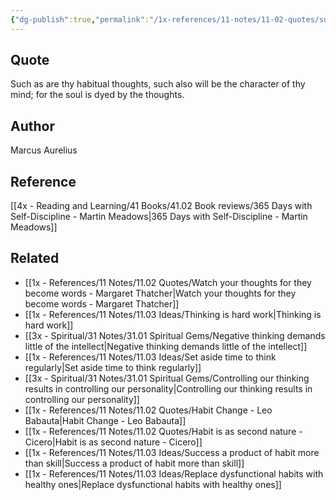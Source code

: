 ```yaml
---
{"dg-publish":true,"permalink":"/1x-references/11-notes/11-02-quotes/such-as-are-thy-habitual-thoughts-such-also-will-be-the-character-of-thy-mind-for-the-soul-is-dyed-by-the-thoughts-marcus-aurelius/","title":"Such as are thy habitual thoughts, such also will be the character of thy mind; for the soul is dyed by the thoughts. - Marcus Aurelius","created":"2024-02-21T20:16:33.549+03:00","updated":"2024-02-21T21:06:53.261+03:00"}
---
```



## Quote
Such as are thy habitual thoughts, such also will be the character of thy mind; for the soul is dyed by the thoughts.

## Author
Marcus Aurelius

## Reference
[[4x - Reading and Learning/41 Books/41.02 Book reviews/365 Days with Self-Discipline - Martin Meadows\|365 Days with Self-Discipline - Martin Meadows]]

## Related
- [[1x - References/11 Notes/11.02 Quotes/Watch your thoughts for they become words - Margaret Thatcher\|Watch your thoughts for they become words - Margaret Thatcher]]
- [[1x - References/11 Notes/11.03 Ideas/Thinking is hard work\|Thinking is hard work]]
- [[3x - Spiritual/31 Notes/31.01 Spiritual Gems/Negative thinking demands little of the intellect\|Negative thinking demands little of the intellect]]
- [[1x - References/11 Notes/11.03 Ideas/Set aside time to think regularly\|Set aside time to think regularly]]
- [[3x - Spiritual/31 Notes/31.01 Spiritual Gems/Controlling our thinking results in controlling our personality\|Controlling our thinking results in controlling our personality]]
- [[1x - References/11 Notes/11.02 Quotes/Habit Change - Leo Babauta\|Habit Change - Leo Babauta]]
- [[1x - References/11 Notes/11.02 Quotes/Habit is as second nature - Cicero\|Habit is as second nature - Cicero]]
- [[1x - References/11 Notes/11.03 Ideas/Success a product of habit more than skill\|Success a product of habit more than skill]]
- [[1x - References/11 Notes/11.03 Ideas/Replace dysfunctional habits with healthy ones\|Replace dysfunctional habits with healthy ones]]